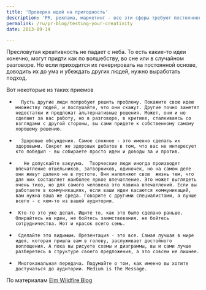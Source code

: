 ```yaml
---
title: 'Проверка идей на пригодность'
description: 'PR, реклама, маркетинг - все эти сферы требуют постоянного поиска творческих решений, новых идей. На мозговых штурмах часто говорят - плохих идей не бывает. Это неправда, плохие идеи бывают, и нужно вовремя отделить их от хороших. Плохие идеи питают творческий процесс в целом, но нельзя пускать их на стадию воплощения в жизнь.'
permalink: /ru/pr-blog/testing-your-creativity
date: 2013-09-14

---
```


Пресловутая креативность не падает с неба. То есть какие-то идеи конечно, могут придти как по волшебству, во сне или в случайном разговоре. Но если приходится их генерировать на постоянной основе, доводить их до ума и убеждать других людей, нужно выработать подход.

Вот некоторые из таких приемов

-       Пусть другие люди попробуют решить проблему. Покажите свою идею множеству людей, и послушайте, что они скажут. Другие точно заметят недостатки и предложат альтернативные решения. Может, они и не сделают за вас работу, но в разговоре, в критике, сталкиваясь со взглядами с другой стороны, вы сами придете к собственному самому хорошему решению.

-       Здоровые обсуждения. Самое сложное - это именно сделать их здоровыми. Секрет же здоровых дебатов в том, что вас не интересует кто победил - вы собираете просто идеи и доводы за и против.

-        Не допускайте вакуума.  Творческие люди иногда производят впечатление отшельников, затворников, одиночек, но на самом деле они живут далеко не в пустоте. Они наполняют свою  жизнь тем, что для них составляет наиболее яркое впечатление. Это может выглядеть очень тихо, но для самого человека это лавина впечатлений. Если вы работаете в коммуникациях, если ваши идеи касаются коммуникаций, вам нужна ваша же среда. Говорите с другими специалистами, а лучше всего - с кем-то из вашей аудитории.

-      Кто-то это уже делал. Ищите то, как это было сделано раньше. Опирайтесь на идеи, не бойтесь заимствования. не бойтесь сотрудничества. Нот и красок всего семь.

-      Сделайте это видимым. Презентация - это все. Самая лучшая в мире идея, которая пришла вам в голову, заслуживает достойного воплощения. А пока вы рисуете схемы и диаграммы, вы и сами лучше разберетесь в структуре своего предложения, а это совсем не лишнее.

-      Многоканальная передача. Подумайте о том, как именно вы хотите достучаться до аудитории. Medium is the Message.

По материалам <a href="https://blog.emlwildfire.com/2013/09/5-ways-to-test-the-quality-of-your-creative-idea/">Elm Wildfire Blog </a>

